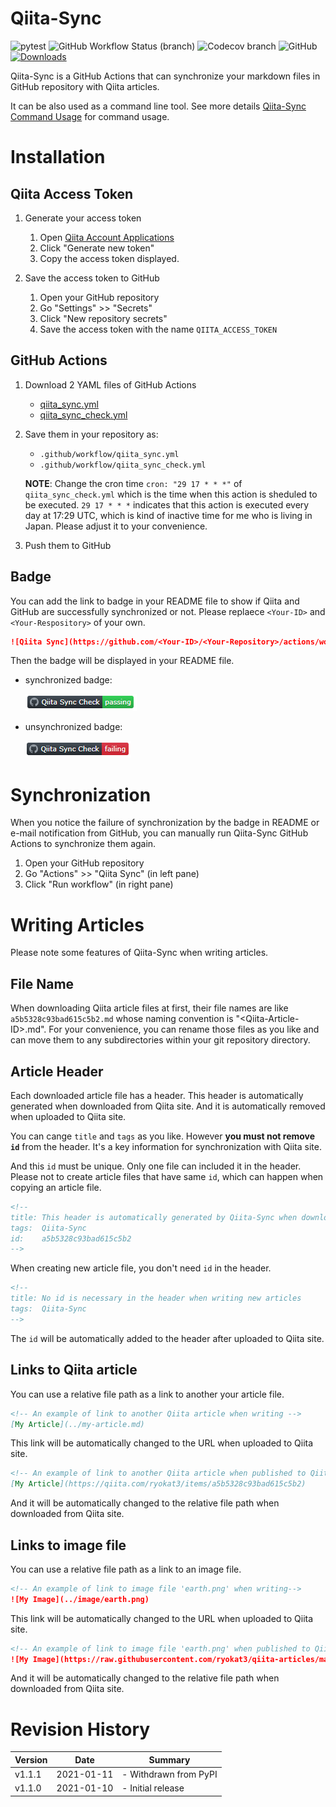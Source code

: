 # Qiita-Sync

![pytest](https://github.com/ryokat3/Qiita-Sync/actions/workflows/pytest.yml/badge.svg)
![GitHub Workflow Status (branch)](https://img.shields.io/github/workflow/status/ryokat3/Qiita-Sync/Python%20Test/main)
![Codecov branch](https://img.shields.io/codecov/c/github/ryokat3/Qiita-Sync/main)
![GitHub](https://img.shields.io/github/license/ryokat3/Qiita-Sync)
[![Downloads](https://pepy.tech/badge/qiita-sync)](https://pepy.tech/project/qiita-sync)

Qiita-Sync is a GitHub Actions that can synchronize your markdown files in GitHub repository with Qiita articles.

It can be also used as a command line tool.
See more details [Qiita-Sync Command Usage](https://github.com/ryokat3/qiita-sync/blob/main/doc/command_usage.md) for command usage.

# Installation

## Qiita Access Token

1. Generate your access token

   1. Open [Qiita Account Applications](https://qiita.com/settings/applications)
   2. Click "Generate new token"
   3. Copy the access token displayed.

2. Save the access token to GitHub

   1. Open your GitHub repository
   2. Go "Settings" >> "Secrets"
   3. Click "New repository secrets"
   4. Save the access token with the name `QIITA_ACCESS_TOKEN`

## GitHub Actions

1. Download 2 YAML files of GitHub Actions

   - [qiita_sync.yml](https://raw.githubusercontent.com/ryokat3/qiita-sync/main/github_actions/qiita_sync.yml)
   - [qiita_sync_check.yml](https://raw.githubusercontent.com/ryokat3/qiita-sync/main/github_actions/qiita_sync_check.yml)

2. Save them in your repository as:

   - `.github/workflow/qiita_sync.yml`
   - `.github/workflow/qiita_sync_check.yml`

   **NOTE**: Change the cron time `cron: "29 17 * * *"` of `qiita_sync_check.yml` which is the time
             when this action is sheduled to be executed. `29 17 * * *` indicates that this action is
             executed every day at 17:29 UTC, which is kind of inactive time for me who is living in Japan.
             Please adjust it to your convenience.

3. Push them to GitHub

## Badge

You can add the link to badge in your README file to show if Qiita and GitHub are successfully synchronized or not.
Please replaece `<Your-ID>` and `<Your-Respository>` of your own.

```markdown
![Qiita Sync](https://github.com/<Your-ID>/<Your-Repository>/actions/workflows/qiita_sync_check.yml/badge.svg)
```

Then the badge will be displayed in your README file.

- synchronized badge:

  ![Passing Badge](https://raw.githubusercontent.com/ryokat3/qiita-sync/main/img/qiita_sync_badge_passing.png)

- unsynchronized badge:

  ![Failing Badge](https://raw.githubusercontent.com/ryokat3/qiita-sync/main/img/qiita_sync_badge_failing.png)

# Synchronization

When you notice the failure of synchronization by the badge in README or e-mail notification from GitHub,
you can manually run Qiita-Sync GitHub Actions to synchronize them again.

1. Open your GitHub repository
2. Go "Actions" >> "Qiita Sync" (in left pane)
3. Click "Run workflow" (in right pane)

# Writing Articles

Please note some features of Qiita-Sync when writing articles.

## File Name

When downloading Qiita article files at first, their file names are like `a5b5328c93bad615c5b2.md` whose
naming convention is "\<Qiita-Article-ID\>.md". For your convenience,
you can rename those files as you like and can move them to any subdirectories within your git repository directory.

## Article Header

Each downloaded article file has a header. This header is automatically generated when downloaded from Qiita site.
And it is automatically removed when uploaded to Qiita site.

You can cange `title` and `tags` as you like. However **you must not remove `id`** from the header.
It's a key information for synchronization with Qiita site.

And this `id` must be unique. Only one file can included it in the header.
Please not to create article files that have same `id`, which can happen when copying an article file.

```markdown
<!--
title: This header is automatically generated by Qiita-Sync when downloading Qiita articles
tags:  Qiita-Sync
id:    a5b5328c93bad615c5b2
-->
```

When creating new article file, you don't need `id` in the header.

```markdown
<!--
title: No id is necessary in the header when writing new articles
tags:  Qiita-Sync
-->
```

The `id` will be automatically added to the header after uploaded to Qiita site.

## Links to Qiita article

You can use a relative file path as a link to another your article file.

```markdown
<!-- An example of link to another Qiita article when writing -->
[My Article](../my-article.md)
```

This link will be automatically changed to the URL when uploaded to Qiita site.

```markdown
<!-- An example of link to another Qiita article when published to Qiita site -->
[My Article](https://qiita.com/ryokat3/items/a5b5328c93bad615c5b2)
```

And it will be automatically changed to the relative file path when downloaded from Qiita site.

## Links to image file

You can use a relative file path as a link to an image file.

```markdown
<!-- An example of link to image file 'earth.png' when writing-->
![My Image](../image/earth.png)
```

This link will be automatically changed to the URL when uploaded to Qiita site.

```markdown
<!-- An example of link to image file 'earth.png' when published to Qiita site -->
![My Image](https://raw.githubusercontent.com/ryokat3/qiita-articles/main/image/earth.png)
```

And it will be automatically changed to the relative file path when downloaded from Qiita site.

# Revision History

| Version  | Date       | Summary                                                           |
|----------|------------|-------------------------------------------------------------------|
| v1.1.1   | 2021-01-11 | - Withdrawn from PyPI
| v1.1.0   | 2021-01-10 | - Initial release                                                 |
